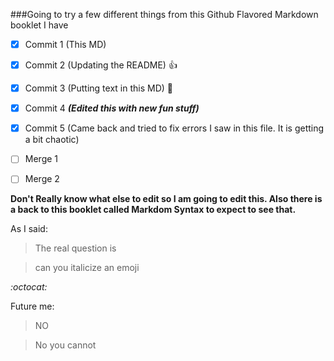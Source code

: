 ###Going to try a few different things from this Github Flavored Markdown booklet I have
- [X] Commit 1 (This MD)
- [X] Commit 2 (Updating the README) :+1:
- [X] Commit 3 (Putting text in this MD) :rocket:
- [X] Commit 4 _**(Edited this with new fun stuff)**_
- [X] Commit 5 (Came back and tried to fix errors I saw in this file. It is getting a bit chaotic)

- [ ] Merge 1
- [ ] Merge 2

**Don't Really know what else to edit so I am going to edit this. Also there is a back to this booklet called Markdom Syntax to expect to see that.**

As I said:
>The real question is

>can you italicize an emoji

*:octocat:*

Future me:
>NO

>No you cannot
